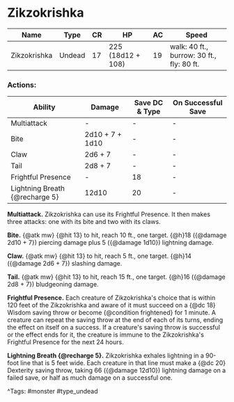 # Zikzokrishka

| Name | Type | CR | HP | AC | Speed |
|------|------|----|----|----|-------|
| Zikzokrishka | Undead | 17 | 225 (18d12 + 108) | 19 | walk: 40 ft., burrow: 30 ft., fly: 80 ft. |

### Actions:

| Ability | Damage | Save DC & Type | On Successful Save |
|---------|--------|----------------|--------------------|
| Multiattack | - | - | - |
| Bite | 2d10 + 7 + 1d10 | - | - |
| Claw | 2d6 + 7 | - | - |
| Tail | 2d8 + 7 | - | - |
| Frightful Presence | - | 18 | - |
| Lightning Breath {@recharge 5} | 12d10 | 20 | - |


**Multiattack.** Zikzokrishka can use its Frightful Presence. It then makes three attacks: one with its bite and two with its claws.

**Bite.** {@atk mw} {@hit 13} to hit, reach 10 ft., one target. {@h}18 ({@damage 2d10 + 7}) piercing damage plus 5 ({@damage 1d10}) lightning damage.

**Claw.** {@atk mw} {@hit 13} to hit, reach 5 ft., one target. {@h}14 ({@damage 2d6 + 7}) slashing damage.

**Tail.** {@atk mw} {@hit 13} to hit, reach 15 ft., one target. {@h}16 ({@damage 2d8 + 7}) bludgeoning damage.

**Frightful Presence.** Each creature of Zikzokrishka's choice that is within 120 feet of the Zikzokrishka and aware of it must succeed on a {@dc 18} Wisdom saving throw or become {@condition frightened} for 1 minute. A creature can repeat the saving throw at the end of each of its turns, ending the effect on itself on a success. If a creature's saving throw is successful or the effect ends for it, the creature is immune to the Zikzokrishka's Frightful Presence for the next 24 hours.

**Lightning Breath {@recharge 5}.** Zikzokrishka exhales lightning in a 90-foot line that is 5 feet wide. Each creature in that line must make a {@dc 20} Dexterity saving throw, taking 66 ({@damage 12d10}) lightning damage on a failed save, or half as much damage on a successful one.

^Tags: #monster #type_undead